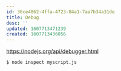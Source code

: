 ```yaml
---
id: 36ce4862-4ffa-4723-84a1-7aa7b34a31de
title: Debug
desc: ''
updated: 1607713471239
created: 1607713436056
---
```




https://nodejs.org/api/debugger.html

```
$ node inspect myscript.js

```
